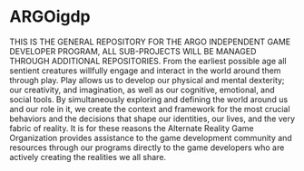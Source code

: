 # ARGOigdp
THIS IS THE GENERAL REPOSITORY FOR THE ARGO INDEPENDENT GAME DEVELOPER PROGRAM, ALL SUB-PROJECTS WILL BE MANAGED THROUGH ADDITIONAL REPOSITORIES.
From the earliest possible age all sentient creatures willfully engage and interact in the world around them through play. Play allows us to develop our physical and mental dexterity; our creativity, and imagination, as well as our cognitive, emotional, and social tools. By simultaneously exploring and defining the world around us and our role in it, we create the context and framework for the most crucial behaviors and the decisions that shape our identities, our lives, and the very fabric of reality. It is for these reasons the Alternate Reality Game Organization provides assistance to the game development community and resources through our programs directly to the game developers who are actively creating the realities we all share. 

